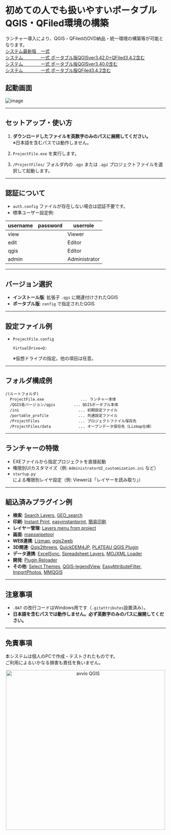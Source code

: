 # 初めての人でも扱いやすいポータブルQGIS・QFiled環境の構築
  ランチャー導入により、QGIS・QFiledのDVD納品・統一環境の構築等が可能となります。  
  [システム最新版　一式](https://github.com/yamamoto-ryuzo/yr-qgis-launcher/archive/refs/heads/main.zip)  
  [システム　　　　一式 ポータブル版QGISver3.42.0+QFiled3.4.2含む](https://1drv.ms/u/c/cbbfeab49e70546f/EeP0kFMfp3hDp6NourqA9TABu9P4Ez0D6bDBP-kPdfCi2g)  
  [システム　　　　一式 ポータブル版QGISver3.40.0含む](https://1drv.ms/u/c/cbbfeab49e70546f/Ebzf1zbg_YtPmk5HhNcgucwB6GtusI6YXNKs_MMXKNo2PA)  
  [システム　　　　一式 ポータブル版QFiled3.4.2含む](https://1drv.ms/u/c/cbbfeab49e70546f/EUv4Xt-05ihEiJgXjchBc9UB7Fyjwk6Y7eJKwbiPRkcYEw?e=AMnNSe)    
## 起動画面

![image](https://github.com/user-attachments/assets/a3b96028-f40d-4d57-999d-f3b12d625344)

---

## セットアップ・使い方

1. **ダウンロードしたファイルを英数字のみのパスに展開してください。**  
   ※日本語を含むパスでは動作しません。

2. `ProjectFile.exe` を実行します。

3. `/ProjectFiles/` フォルダ内の `.qgs` または `.qgz` プロジェクトファイルを選択して起動します。

---

## 認証について

- `auth.config` ファイルが存在しない場合は認証不要です。
- 標準ユーザー設定例:

| username | password | userrole      |
| -------- | -------- | ------------- |
| view     |          | Viewer        |
| edit     |          | Editor        |
| qgis     |          | Editor        |
| admin    |          | Administrator |

---

## バージョン選択

- **インストール版**: 拡張子 `.qgs` に関連付けされたQGIS
- **ポータブル版**: `config` で指定されたQGIS

---

## 設定ファイル例

- `ProjectFile.config`
  ```
  VirtualDrive=Q:
  ```
  ※仮想ドライブの指定。他の項目は任意。

---

## フォルダ構成例

```
/(ルートフォルダ)
  ProjectFile.exe                ... ランチャー本体
  /QGIS各バージョン/qgis        ... QGISポータブル本体
  /ini                          ... 初期設定ファイル
  /portable_profile             ... 共通設定ファイル
  /ProjectFiles                 ... プロジェクトファイル保存先
  /ProjectFiles/data            ... オープンデータ保存先（Lizmap仕様）
```

---

## ランチャーの特徴

- EXEファイルから指定プロジェクトを直接起動
- 権限別UIカスタマイズ（例: `AdministratorUI_customization.ini` など）
- `startup.py` による権限別レイヤ設定（例: Viewerは「レイヤーを読み取り」）

---

## 組込済みプラグイン例

- **検索**: [Search Layers](https://github.com/NationalSecurityAgency/qgis-searchlayers-plugin), [GEO_search](https://github.com/yamamoto-ryuzo/GEO-search-plugin)
- **印刷**: [Instant Print](https://github.com/sourcepole/qgis-instantprint-plugin), [easyinstantprint](https://github.com/yamamoto-ryuzo/yr-qgis-easyinstantprint), [簡易印刷](https://github.com/yamamoto-ryuzo/easyprint-feature-qgis3)
- **レイヤー管理**: [Layers menu from project](https://github.com/xcaeag/MenuFromProject-Qgis-Plugin)
- **画面**: [mapswipetool](https://github.com/lmotta/mapswipetool_plugin)
- **WEB連携**: [Lizmap](https://github.com/3liz/lizmap-plugin), [qgis2web](https://github.com/qgis2web/qgis2web)
- **3D関連**: [Qgis2threejs](https://github.com/minorua/Qgis2threejs), [QuickDEM4JP](https://github.com/MIERUNE/QuickDEM4JP), [PLATEAU QGIS Plugin](https://github.com/Project-PLATEAU/plateau-qgis-plugin)
- **データ連携**: [ExcelSync](https://github.com/opengisch/qgis_excel_sync), [Spreadsheet Layers](https://github.com/camptocamp/QGIS-SpreadSheetLayers), [MOJXML Loader](https://github.com/MIERUNE/qgis-mojxml-plugin)
- **開発**: [Plugin Reloader](https://github.com/borysiasty/plugin_reloader)
- **その他**: [Select Themes](https://github.com/Amphibitus/selectThemes), [QGIS-legendView](https://github.com/yamamoto-ryuzo/QGIS-legendView), [EasyAttributeFilter](https://github.com/Orbitalnet-incs/EasyAttributeFilter), [ImportPhotos](https://github.com/KIOS-Research/ImportPhotos/), [MMQGIS](https://michaelminn.com/linux/mmqgis/)

---

## 注意事項

- `.BAT` の改行コードはWindows用です（`.gitattributes`設置済み）。
- **日本語を含むパスでは動作しません。必ず英数字のみのパスに展開してください。**

---

## 免責事項

本システムは個人のPCで作成・テストされたものです。  
ご利用によるいかなる損害も責任を負いません。

<p align="center">
  <a href="https://giphy.com/explore/free-gif" target="_blank">
    <img src="https://github.com/yamamoto-ryuzo/QGIS_portable_3x/raw/master/imgs/giphy.gif" width="500" title="avvio QGIS">
  </a>
</p>

